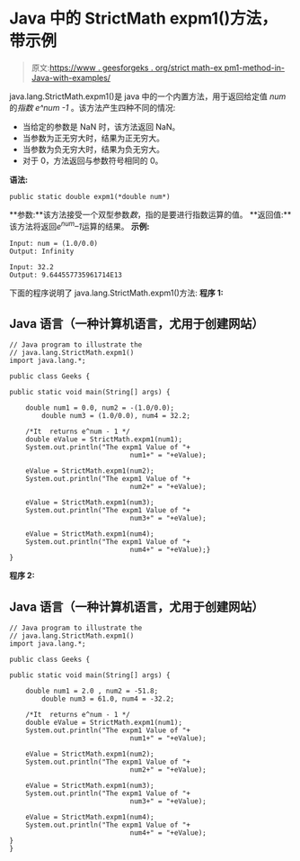 # Java 中的 StrictMath expm1()方法，带示例

> 原文:[https://www . geesforgeks . org/strict math-ex pm1-method-in-Java-with-examples/](https://www.geeksforgeeks.org/strictmath-expm1-method-in-java-with-examples/)

java.lang.StrictMath.expm1()是 java 中的一个内置方法，用于返回给定值 *num* 的*指数 e^num -1* 。该方法产生四种不同的情况:

*   当给定的参数是 NaN 时，该方法返回 NaN。
*   当参数为正无穷大时，结果为正无穷大。
*   当参数为负无穷大时，结果为负无穷大。
*   对于 0，方法返回与参数符号相同的 0。

**语法:**

```
public static double expm1(*double num*)
```

**参数:**该方法接受一个双型参数*数*，指的是要进行指数运算的值。
**返回值:**该方法将返回*e<sup>num</sup>–1*运算的结果。
**示例:**

```
Input: num = (1.0/0.0)
Output: Infinity

Input: 32.2
Output: 9.644557735961714E13
```

下面的程序说明了 java.lang.StrictMath.expm1()方法:
**程序 1:**

## Java 语言（一种计算机语言，尤用于创建网站）

```
// Java program to illustrate the
// java.lang.StrictMath.expm1()
import java.lang.*;

public class Geeks {

public static void main(String[] args) {

    double num1 = 0.0, num2 = -(1.0/0.0);
        double num3 = (1.0/0.0), num4 = 32.2;

    /*It  returns e^num - 1 */
    double eValue = StrictMath.expm1(num1);
    System.out.println("The expm1 Value of "+
                              num1+" = "+eValue);

    eValue = StrictMath.expm1(num2);
    System.out.println("The expm1 Value of "+
                              num2+" = "+eValue);

    eValue = StrictMath.expm1(num3);
    System.out.println("The expm1 Value of "+
                              num3+" = "+eValue);

    eValue = StrictMath.expm1(num4);
    System.out.println("The expm1 Value of "+
                              num4+" = "+eValue);}
}
```

**程序 2:**

## Java 语言（一种计算机语言，尤用于创建网站）

```
// Java program to illustrate the
// java.lang.StrictMath.expm1()
import java.lang.*;

public class Geeks {

public static void main(String[] args) {

    double num1 = 2.0 , num2 = -51.8;
        double num3 = 61.0, num4 = -32.2;

    /*It  returns e^num - 1 */
    double eValue = StrictMath.expm1(num1);
    System.out.println("The expm1 Value of "+
                              num1+" = "+eValue);

    eValue = StrictMath.expm1(num2);
    System.out.println("The expm1 Value of "+
                              num2+" = "+eValue);

    eValue = StrictMath.expm1(num3);
    System.out.println("The expm1 Value of "+
                              num3+" = "+eValue);

    eValue = StrictMath.expm1(num4);
    System.out.println("The expm1 Value of "+
                              num4+" = "+eValue);
}
}
```